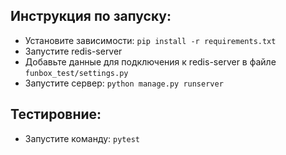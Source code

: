 ## Инструкция по запуску:
* Установите зависимости: `pip install -r requirements.txt`
* Запустите redis-server
* Добавьте данные для подключения к redis-server в файле `funbox_test/settings.py`
* Запустите сервер: `python manage.py runserver`

## Тестировние:
* Запустите команду: `pytest`
